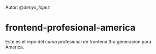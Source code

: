 Autor: @_denys_lopez_

frontend-profesional-america
============================

Este es el repo del curso profesional de frontend 3ra generacion para America.
